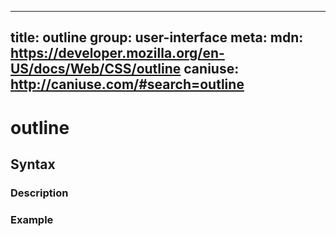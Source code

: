 
  ---
  title: outline
  group: user-interface
  meta:
    mdn: https://developer.mozilla.org/en-US/docs/Web/CSS/outline
    caniuse: http://caniuse.com/#search=outline
  ---

  # outline
  <!--- Introduction for outline, keep it brief and set the overall context -->

  ## Syntax
  <!--- Introduce the various syntax for outline -->

  ### Description
  <!--- For each major section of syntax, provide a description explaining its usage further -->

  ### Example
  <!--- Provide code examples for the syntax block you're currently describing -->